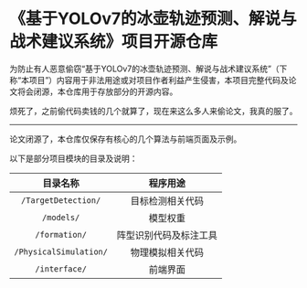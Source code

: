 # 《基于YOLOv7的冰壶轨迹预测、解说与战术建议系统》项目开源仓库

为防止有人恶意偷窃“基于YOLOv7的冰壶轨迹预测、解说与战术建议系统”（下称“本项目”）内容用于非法用途或对项目作者利益产生侵害，本项目完整代码及论文将会闭源，本仓库用于存放部分的开源内容。

烦死了，之前偷代码卖钱的几个就算了，现在来这么多人来偷论文，我真的服了。

---

论文闭源了，本仓库仅保存有核心的几个算法与前端页面及示例。

以下是部分项目模块的目录及说明：

| 目录名称 | 程序用途 |
| :---: | :---: |
| `/TargetDetection/` | 目标检测相关代码 |
| `/models/` | 模型权重 |
| `/formation/` | 阵型识别代码及标注工具 |
| `/PhysicalSimulation/` | 物理模拟相关代码 |
| `/interface/` | 前端界面 |